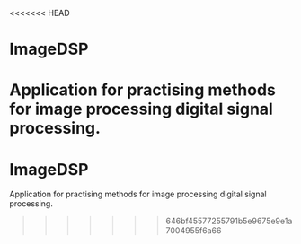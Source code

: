 <<<<<<< HEAD
# ImageDSP

Application for practising methods for image processing digital signal processing.
=======
# ImageDSP

Application for practising methods for image processing digital signal processing.
>>>>>>> 646bf45577255791b5e9675e9e1a7004955f6a66
